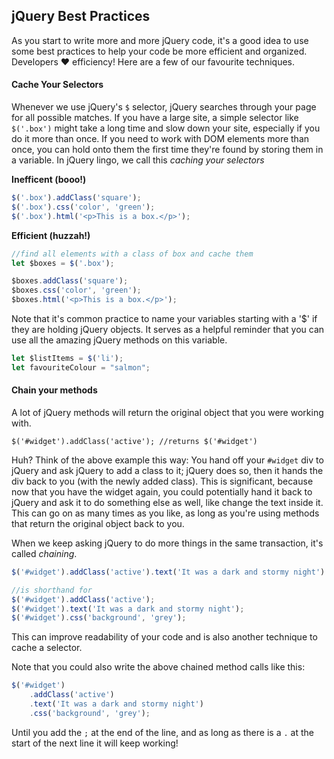 ## jQuery Best Practices

As you start to write more and more jQuery code, it's a good idea to use some best practices to help your code be more efficient and organized. Developers ❤️ efficiency! Here are a few of our favourite techniques.

#### Cache Your Selectors

Whenever we use jQuery's `$` selector, jQuery searches through your page for all possible matches.  If you have a large site, a simple selector like `$('.box')` might take a long time and slow down your site, especially if you do it more than once. If you need to work with DOM elements more than once, you can hold onto them the first time they're found by storing them in a variable. In jQuery lingo, we call this *caching your selectors*

**Inefficent (booo!)**

```js
$('.box').addClass('square');
$('.box').css('color', 'green');
$('.box').html('<p>This is a box.</p>');
```

**Efficient (huzzah!)**

```js
//find all elements with a class of box and cache them
let $boxes = $('.box');

$boxes.addClass('square');
$boxes.css('color', 'green');
$boxes.html('<p>This is a box.</p>');
```

Note that it's common practice to name your variables starting with a '$' if they are holding jQuery objects.  It serves as a helpful reminder that you can use all the amazing jQuery methods on this variable.

```js
let $listItems = $('li');
let favouriteColour = "salmon";
```

#### Chain your methods

A lot of jQuery methods will return the original object that you were working with. 

`$('#widget').addClass('active'); //returns $('#widget')`

Huh? Think of the above example this way: You hand off your `#widget` div to jQuery and ask jQuery to add a class to it; jQuery does so, then it hands the div back to you (with the newly added class).
This is significant, because now that you have the widget again, you could potentially hand it back to jQuery and ask it to do something else as well, like change the text inside it. This can go on as many times as you like, as long as you're using methods that return the original object back to you.

When we keep asking jQuery to do more things in the same transaction, it's called *chaining*.

```js
$('#widget').addClass('active').text('It was a dark and stormy night').css('background', 'grey');

//is shorthand for
$('#widget').addClass('active');
$('#widget').text('It was a dark and stormy night');
$('#widget').css('background', 'grey');
```

This can improve readability of your code and is also another technique to cache a selector.

Note that you could also write the above chained method calls like this:

```js
$('#widget')
	.addClass('active')
	.text('It was a dark and stormy night')
	.css('background', 'grey');
```

Until you add the `;` at the end of the line, and as long as there is a `.` at the start of the next line it will keep working!
